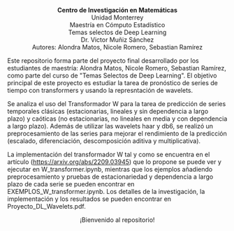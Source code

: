 <p align="center">
  <b>Centro de Investigación en Matemáticas</b><br>
  Unidad Monterrey<br>
  Maestría en Cómputo Estadístico<br>
  Temas selectos de Deep Learning<br>
  Dr. Victor Muñiz Sánchez<br>
  Autores: Alondra Matos, Nicole Romero, Sebastian Ramírez
</p>
Este repositorio forma parte del proyecto final desarrollado por los estudiantes de maestría: Alondra Matos, Nicole Romero, Sebastian Ramírez, como parte del curso de "Temas Selectos de Deep Learning". El objetivo principal de este proyecto es estudiar la tarea de pronóstico de series de tiempo con transformers y usando la represntación de wavelets. 

Se analiza el uso del Transformador W para la tarea de predicción de series temporales clásicas (estacionarias, lineales y sin dependencia a largo plazo) y caóticas (no estacionarias, no lineales en media y con dependencia a largo plazo). Además de utilizar las wavelets haar y db6, se realizó un preprocesamiento de las series para mejorar el rendimiento de la predicción (escalado, diferenciación, descomposición aditiva y multiplicativa). 

La implementación del transformador W tal y como se encuentra en el artículo (https://arxiv.org/abs/2209.03945) que lo propone se puede ver y ejecutar en W_transformer.ipynb, mientras que los ejemplos añadiendo preprocesamiento y pruebas de estacionariedad y dependencia a largo plazo de cada serie se pueden encontrar en EXEMPLOS_W_transformer.ipynb. Los detalles de la investigación, la implementación y los resultados se pueden encontrar en Proyecto_DL_Wavelets.pdf. 

<p align="center">
¡Bienvenido al repositorio!
</p>

